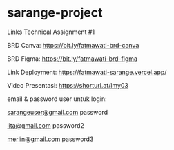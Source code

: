 # sarange-project
Links Technical Assignment #1

BRD Canva: https://bit.ly/fatmawati-brd-canva

BRD Figma: https://bit.ly/fatmawati-brd-figma

Link Deployment: https://fatmawati-sarange.vercel.app/ 

Video Presentasi: https://shorturl.at/lmy03

email & password user untuk login:

sarangeuser@gmail.com
password

lita@gmail.com
password2

merlin@gmail.com
password3
